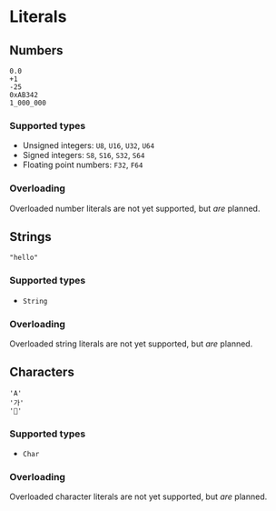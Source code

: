 # Literals

## Numbers

```pikelet
0.0
+1
-25
0xAB342
1_000_000
```

### Supported types

- Unsigned integers: `U8`, `U16`, `U32`, `U64`
- Signed integers: `S8`, `S16`, `S32`, `S64`
- Floating point numbers: `F32`, `F64`

### Overloading

Overloaded number literals are not yet supported, but _are_ planned.

## Strings

```pikelet
"hello"
```

### Supported types

- `String`

### Overloading

Overloaded string literals are not yet supported, but _are_ planned.

## Characters

```pikelet
'A'
'가'
'🥞'
```

### Supported types

- `Char`

### Overloading

Overloaded character literals are not yet supported, but _are_ planned.
